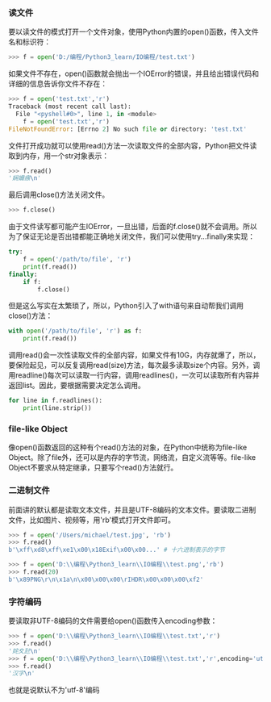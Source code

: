 ### 读文件
要以读文件的模式打开一个文件对象，使用Python内置的open()函数，传入文件名和标识符：
```Python
>>> f = open('D:/编程/Python3_learn/IO编程/test.txt')
```
如果文件不存在，open()函数就会抛出一个IOError的错误，并且给出错误代码和详细的信息告诉你文件不存在：
```Python
>>> f = open('test.txt','r')
Traceback (most recent call last):
  File "<pyshell#0>", line 1, in <module>
    f = open('test.txt','r')
FileNotFoundError: [Errno 2] No such file or directory: 'test.txt'
```
文件打开成功就可以使用read()方法一次读取文件的全部内容，Python把文件读取到内存，用一个str对象表示：
```Python
>>> f.read()
'娴嬭瘯\n'
```
最后调用close()方法关闭文件。
```Python
>>> f.close()
```
由于文件读写都可能产生IOError，一旦出错，后面的f.close()就不会调用。所以为了保证无论是否出错都能正确地关闭文件，我们可以使用try...finally来实现：
```Python
try:
    f = open('/path/to/file', 'r')
    print(f.read())
finally:
    if f:
        f.close()
```
但是这么写实在太繁琐了，所以，Python引入了with语句来自动帮我们调用close()方法：
```Python
with open('/path/to/file', 'r') as f:
    print(f.read())
```
调用read()会一次性读取文件的全部内容，如果文件有10G，内存就爆了，所以，要保险起见，可以反复调用read(size)方法，每次最多读取size个内容。另外，调用readline()每次可以读取一行内容，调用readlines()，一次可以读取所有内容并返回list。因此，要根据需要决定怎么调用。
```Python
for line in f.readlines():
    print(line.strip())
```
### file-like Object
像open()函数返回的这种有个read()方法的对象，在Python中统称为file-like Object。除了file外，还可以是内存的字节流，网络流，自定义流等等。file-like Object不要求从特定继承，只要写个read()方法就行。
### 二进制文件
前面讲的默认都是读取文本文件，并且是UTF-8编码的文本文件。要读取二进制文件，比如图片、视频等，用'rb'模式打开文件即可。
```Python
>>> f = open('/Users/michael/test.jpg', 'rb')
>>> f.read()
b'\xff\xd8\xff\xe1\x00\x18Exif\x00\x00...' # 十六进制表示的字节
```
```Python
>>> f = open('D:\\编程\Python3_learn\\IO编程\\test.png','rb')
>>> f.read(20)
b'\x89PNG\r\n\x1a\n\x00\x00\x00\rIHDR\x00\x00\x00\xf2'
```
### 字符编码
要读取非UTF-8编码的文件需要给open()函数传入encoding参数：
```Python
>>> f = open('D:\\编程\Python3_learn\\IO编程\\test.txt','r')
>>> f.read()
'姹夊瓧\n'
>>> f = open('D:\\编程\Python3_learn\\IO编程\\test.txt','r',encoding='utf-8')
>>> f.read()
'汉字\n'
```
也就是说默认不为'utf-8'编码
